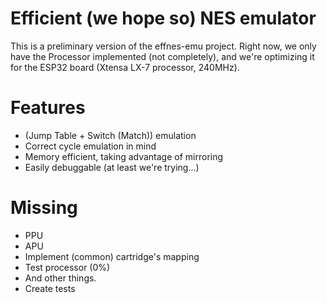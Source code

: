 # Efficient (we hope so) NES emulator
This is a preliminary version of the effnes-emu project. Right now, we only have the Processor implemented (not completely), and we're optimizing it for the ESP32 board (Xtensa LX-7 processor, 240MHz).

# Features
* (Jump Table + Switch (Match)) emulation
* Correct cycle emulation in mind
* Memory efficient, taking advantage of mirroring
* Easily debuggable (at least we're trying...)

# Missing
* PPU
* APU
* Implement (common) cartridge's mapping
* Test processor (0%)
* And other things.
* Create tests
